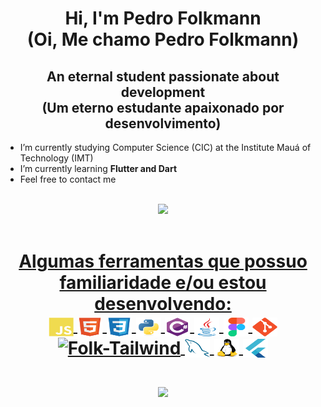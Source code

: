 <h1 align="center">Hi, I'm Pedro Folkmann <br /> (Oi, Me chamo Pedro Folkmann)</h1>

<h2 align="center">An eternal student passionate about development <br/> (Um eterno estudante apaixonado por desenvolvimento)</h2>


- I’m currently studying Computer Science (CIC) at the Institute Mauá of Technology (IMT)
- I’m currently learning **Flutter and Dart**
- Feel free to contact me

<br/>
<div align="center">
  <a href="https://github.com/PedroFolk">
  <!-- <img height="180em" src="https://github-readme-stats.vercel.app/api?username=PedroFolk&show_icons=true&theme=tokyonight&include_all_commits=true&count_private=false"/> -->
    
  <img height="180em" src="https://github-readme-stats.vercel.app/api/top-langs/?username=PedroFolk&layout=compact&langs_count=7&theme=transparent"/>
</div>
  
<div align = "center"style="display: inline_block"><br>
  <h1></h1>
  <h1>Algumas ferramentas que possuo familiaridade e/ou estou desenvolvendo: <br />

  <img align="center" alt="Folk-Js" height="30" width="40" src="https://raw.githubusercontent.com/devicons/devicon/master/icons/javascript/javascript-plain.svg">
  <img align="center" alt="Folk-HTML" height="30" width="40" src="https://raw.githubusercontent.com/devicons/devicon/master/icons/html5/html5-original.svg">
  <img align="center" alt="Folk-CSS" height="30" width="40" src="https://raw.githubusercontent.com/devicons/devicon/master/icons/css3/css3-original.svg">
  <img align="center" alt="Folk-Python" height="30" width="40" src="https://raw.githubusercontent.com/devicons/devicon/master/icons/python/python-original.svg">
  <img align="center" alt="Folk-Csharp" height="30" width="40" src="https://raw.githubusercontent.com/devicons/devicon/master/icons/csharp/csharp-original.svg">
  <img align="center" alt="Folk-Java" height="30" width="40" src="https://raw.githubusercontent.com/devicons/devicon/master/icons/java/java-original.svg">
  <img align="center" alt="Folk-Figma" height="30" width="40" src="https://raw.githubusercontent.com/devicons/devicon/master/icons/figma/figma-original.svg">
  <img align="center" alt="Folk-Git" height="30" width="40" src="https://raw.githubusercontent.com/devicons/devicon/master/icons/git/git-original.svg">
  <img align="center" alt="Folk-Tailwind" height="30" width="40" src="https://cdn.jsdelivr.net/gh/devicons/devicon/icons/tailwindcss/tailwindcss-plain.svg">
  <img align="center" alt="Folk-MySql" height="30" width="40" src="https://raw.githubusercontent.com/devicons/devicon/master/icons/mysql/mysql-original.svg">
  <img align="center" alt="Folk-Linux" height="30" width="40" src="https://raw.githubusercontent.com/devicons/devicon/master/icons/linux/linux-original.svg">
<img align="center" alt="Folk-Linux" height="30" width="40" src="https://raw.githubusercontent.com/devicons/devicon/master/icons/flutter/flutter-original.svg">

<br />
<br />
<a href="https://www.linkedin.com/in/pedro-folkmann" target="_blank"><img src="https://img.shields.io/badge/-LinkedIn-%230077B5?style=for-the-badge&logo=linkedin&logoColor=white" target="_blank"></a> 

    
  </h1>
</div>
